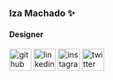 ### Iza Machado ✨ 
#### Designer




[<img src='https://cdn.jsdelivr.net/npm/simple-icons@3.0.1/icons/github.svg' alt='github' height='40'>](https://github.com/luabras)  [<img src='https://cdn.jsdelivr.net/npm/simple-icons@3.0.1/icons/linkedin.svg' alt='linkedin' height='40'>](https://www.linkedin.com/in/luanabrasil/)  [<img src='https://cdn.jsdelivr.net/npm/simple-icons@3.0.1/icons/instagram.svg' alt='instagram' height='40'>](https://www.instagram.com/luabras92/)  [<img src='https://cdn.jsdelivr.net/npm/simple-icons@3.0.1/icons/twitter.svg' alt='twitter' height='40'>](https://twitter.com/luabras)

<!--
**machadinhacega/machadinhacega** is a ✨ _special_ ✨ repository because its `README.md` (this file) appears on your GitHub profile.

Here are some ideas to get you started:
👋 
- 🔭 I’m currently working at a design company
- 🌱 I’m currently learning UX desigh
- 👯 I’m looking to collaborate on ...
- 🤔 I’m looking for help with ...
- 💬 Ask me about ...
- 📫 How to reach me: ...
- 😄 Pronouns: ...
  - ⚡ Fun fact: ...
-->
